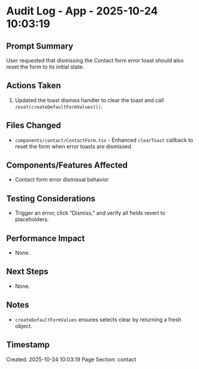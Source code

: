 # Audit Log - App - 2025-10-24 10:03:19

## Prompt Summary

User requested that dismissing the Contact form error toast should also reset the form to its initial state.

## Actions Taken

1. Updated the toast dismiss handler to clear the toast and call `reset(createDefaultFormValues())`.

## Files Changed

- `components/contact/ContactForm.tsx` - Enhanced `clearToast` callback to reset the form when error toasts are dismissed.

## Components/Features Affected

- Contact form error dismissal behavior

## Testing Considerations

- Trigger an error, click “Dismiss,” and verify all fields revert to placeholders.

## Performance Impact

- None.

## Next Steps

- None.

## Notes

- `createDefaultFormValues` ensures selects clear by returning a fresh object.

## Timestamp

Created: 2025-10-24 10:03:19
Page Section: contact
